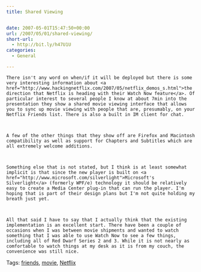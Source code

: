 ```yaml
---
title: Shared Viewing


date: 2007-05-01T15:47:50+00:00
url: /2007/05/01/shared-viewing/
short-url:
  - http://bit.ly/h47U1U
categories:
  - General

---
```

<div class='microid-mailto+http:sha1:b9cc5e04a13ff71846d62257dfcd1bc3c245b148'>
  
    There isn't any word on when/if it will be deployed but there is some very interesting information about <a href="http://www.hackingnetflix.com/2007/05/netflix_demos_s.html">the direction that Netflix is heading with their Watch Now feature</a>. Of particular interest to several people I know at about 7min into the presentation they show a shared movie viewing interface that allows you to sync up movie viewing with people that are, presumably, on your Netflix Friends list. There is also a built in IM client for chat.
  
  
  
    A few of the other things that they show off are Firefox and Macintosh compatibility as well as support for Chapters and Subtitles which are all extremely welcome additions.
  
  
  
    Something else that is not stated, but I think is at least somewhat implicit is that since the new player is built on <a href="http://www.microsoft.com/silverlight">Microsoft's Silverlight</a> (formerly WPF/e) technology it should be relatively easy to create a Media Center plug-in that can run the player. I'm hoping that is part of their design plans but I'm not quite holding my breath just yet.
  
  
  
    All that said I have to say that I actually think that the existing implementation is an excellent start. There have been a couple of occasions when I was between movie shipments and wanted to watch something that I was able to use Watch Now to see a few things, including all of Red Dwarf Series 2 and 3. While it is not nearly as comfortable to watch things at my desk as it is from my couch, the convenience was still nice.
  
</div>

<div class="st-post-tags">
  Tags: <a href="http://www.cavort.org/tag/friends/" title="friends" rel="tag">friends</a>, <a href="http://www.cavort.org/tag/movie/" title="movie" rel="tag">movie</a>, <a href="http://www.cavort.org/tag/netflix/" title="Netflix" rel="tag">Netflix</a><br />
</div>